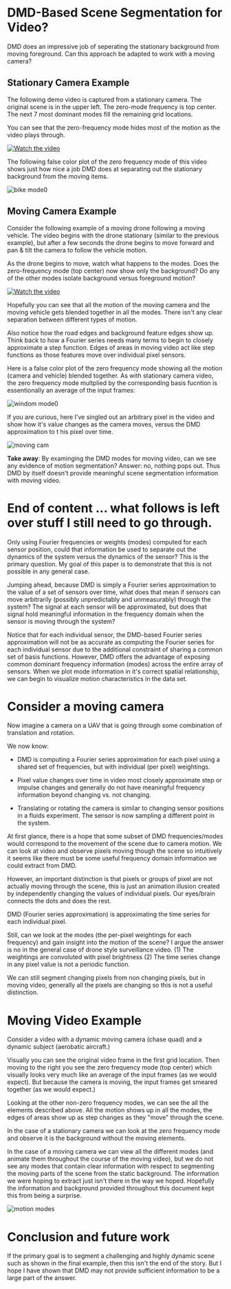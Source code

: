 # DMD-Based Scene Segmentation for Video?

DMD does an impressive job of seperating the stationary background
from moving foreground.  Can this approach be adapted to work with a
moving camera?

## Stationary Camera Example

The following demo video is captured from a stationary camera.  The
original scene is in the upper left.  The zero-mode frequency is top
center.  The next 7 most dominant modes fill the remaining grid
locations.

You can see that the zero-frequency mode hides most of the motion as
the video plays through.

[![Watch the video](./bike-thumbnail.png)](https://www.youtube.com/watch?v=khn09gCgOVs)

The following false color plot of the zero frequency mode of this
video shows just how nice a job DMD does at separating out the
stationary background from the moving items.

![bike mode0](./bike-mode0.png)

## Moving Camera Example

Consider the following example of a moving drone following a moving
vehicle.  The video begins with the drone stationary (similar to the
previous example), but after a few seconds the drone begins to move
forward and pan & tilt the camera to follow the vehicle motion.

As the drone begins to move, watch what happens to the modes.  Does
the zero-frequency mode (top center) now show only the background?  Do
any of the other modes isolate background versus foreground motion?

[![Watch the video](./windom-thumbnail.png)](https://www.youtube.com/watch?v=H2-JT0sAsWE)

Hopefully you can see that all the motion of the moving camera and the
moving vehicle gets blended together in all the modes.  There isn't
any clear separation between different types of motion.

Also notice how the road edges and background feature edges show up.
Think back to how a Fourier series needs many terms to begin to
closely approximate a step function.  Edges of areas in moving video
act like step functions as those features move over individual pixel
sensors.

Here is a false color plot of the zero frequency mode showing all the
motion (camera and vehicle) blended together.  As with stationary
camera video, the zero frequency mode multplied by the corresponding
basis fucntion is essentionally an average of the input frames:

![windom mode0](./windom-mode0.png)

If you are curious, here I've singled out an arbitrary pixel in the
video and show how it's value changes as the camera moves, versus the
DMD approximation to t his pixel over time.

![moving cam](./moving-cam-single-pixel.png)

**Take away**: By examinging the DMD modes for moving video, can we
see any evidence of motion segmentation? Answer: no, nothing pops out.
Thus DMD by itself doesn't provide meaningful scene segmentation
information with moving video.

# End of content ... what follows is left over stuff I still need to go through.

Only using Fourier frequencies or weights (modes) computed for each
sensor position, could that information be used to separate out the
dynamics of the system versus the dynamics of the sensor?  This is the
primary question.  My goal of this paper is to demonstrate that this
is not possible in any general case.

Jumping ahead, because DMD is simply a Fourier series approximation to
the value of a set of sensors over time, what does that mean if
sensors can move arbitrarily (possibly unpredictably and unmeasurably)
through the system?  The signal at each sensor will be approximated,
but does that signal hold meaningful information in the frequency
domain when the sensor is moving through the system?

Notice that for each individual sensor, the DMD-based Fourier series
approximation will not be as accurate as computing the Fourier series
for each individual sensor due to the additional constraint of sharing
a common set of basis functions.  However, DMD offers the advantage
of exposing common dominant frequency information (modes) across the
entire array of sensors.  When we plot mode information in it's
correct spatial relationship, we can begin to visualize motion
characteristics in the data set.
# Consider a moving camera

Now imagine a camera on a UAV that is going through some combination
of translation and rotation.

We now know:

* DMD is computing a Fourier series approximation for each pixel using
  a shared set of frequencies, but with individual (per pixel)
  weightings.

* Pixel value changes over time in video most closely approximate step
  or impulse changes and generally do not have meaningful frequency
  information beyond changing vs. not changing.

* Translating or rotating the camera is similar to changing sensor
  positions in a fluids experiment.  The sensor is now sampling a
  different point in the system.

At first glance, there is a hope that some subset of DMD
frequencies/modes would correspond to the movement of the scene due to
camera motion.  We can look at video and observe pixels moving though
the scene so intuitively it seems like there must be some useful
frequency domain information we could extract from DMD.

However, an important distinction is that pixels or groups of pixel
are not actually moving through the scene, this is just an animation
illusion created by independently changing the values of individual
pixels.  Our eyes/brain connects the dots and does the rest.

DMD (Fourier series approximation) is approximating the time series
for each individual pixel.

Still, can we look at the modes (the per-pixel weightings for each
frequency) and gain insight into the motion of the scene?  I argue the
answer is no in the general case of drone style surveillance video.
(1) The weightings are convoluted with pixel brightness (2) The time
series change in any pixel value is not a periodic function.

We can still segment changing pixels from non changing pixels, but in
moving video, generally all the pixels are changing so this is not a
useful distinction.

# Moving Video Example

Consider a video with a dynamic moving camera (chase quad) and a
dynamic subject (aerobatic aircraft.)

Visually you can see the original video frame in the first grid
location.  Then moving to the right you see the zero frequency mode
(top center) which visually looks very much like an average of the
input frames (as we would expect).  But because the camera is moving,
the input frames get smeared together (as we would expect.)

Looking at the other non-zero frequency modes, we can see the all the
elements described above.  All the motion shows up in all the modes,
the edges of areas show up as step changes as they "move" through the
scene.

In the case of a stationary camera we can look at the zero frequency
mode and observe it is the background without the moving elements.

In the case of a moving camera we can view all the different modes
(and animate them throughout the course of the moving video), but we
do not see any modes that contain clear information with respect to
segmenting the moving parts of the scene from the static background.
The information we were hoping to extract just isn't there in the way
we hoped.  Hopefully the information and background provided
throughout this document kept this from being a surprise.

![motion modes](./motion-modes.png)

# Conclusion and future work

If the primary goal is to segment a challenging and highly dynamic
scene such as shown in the final example, then this isn't the end of
the story.  But I hope I have shown that DMD may not provide
sufficient information to be a large part of the answer.